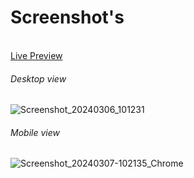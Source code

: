 <h1>Screenshot's</h1>
</br>
<a href="https://karansuthar.netlify.app/">Live Preview</a>
<h6>Desktop view</h6>

![Screenshot_20240306_101231](https://github.com/sutharrkaran/Karan-Portfolio/assets/88020546/728da3ab-2860-4d86-b12a-baf85fb57f9a)

<h6>Mobile view</h6>

![Screenshot_20240307-102135_Chrome](https://github.com/sutharrkaran/Karan-Portfolio/assets/88020546/bdc4ef54-0884-41d8-8a30-209564d1a2a6)


